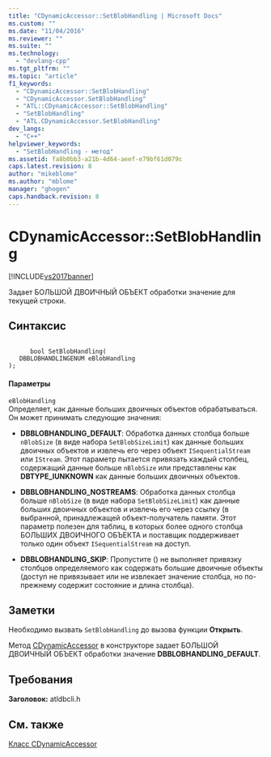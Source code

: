 ```yaml
---
title: "CDynamicAccessor::SetBlobHandling | Microsoft Docs"
ms.custom: ""
ms.date: "11/04/2016"
ms.reviewer: ""
ms.suite: ""
ms.technology: 
  - "devlang-cpp"
ms.tgt_pltfrm: ""
ms.topic: "article"
f1_keywords: 
  - "CDynamicAccessor::SetBlobHandling"
  - "CDynamicAccessor.SetBlobHandling"
  - "ATL::CDynamicAccessor::SetBlobHandling"
  - "SetBlobHandling"
  - "ATL.CDynamicAccessor.SetBlobHandling"
dev_langs: 
  - "C++"
helpviewer_keywords: 
  - "SetBlobHandling - метод"
ms.assetid: fa8b0bb3-a21b-4d64-aeef-e79bf61d079c
caps.latest.revision: 8
author: "mikeblome"
ms.author: "mblome"
manager: "ghogen"
caps.handback.revision: 8
---
```

# CDynamicAccessor::SetBlobHandling
[!INCLUDE[vs2017banner](../../assembler/inline/includes/vs2017banner.md)]

Задает БОЛЬШОЙ ДВОИЧНЫЙ ОБЪЕКТ обработки значение для текущей строки.  
  
## Синтаксис  
  
```  
  
      bool SetBlobHandling(  
   DBBLOBHANDLINGENUM eBlobHandling   
);  
```  
  
#### Параметры  
 `eBlobHandling`  
 Определяет, как данные больших двоичных объектов обрабатываться.  Он может принимать следующие значения:  
  
-   **DBBLOBHANDLING\_DEFAULT**: Обработка данных столбца больше `nBlobSize` \(в виде набора `SetBlobSizeLimit`\) как данные больших двоичных объектов и извлечь его через объект `ISequentialStream` или `IStream`.  Этот параметр пытается привязать каждый столбец, содержащий данные больше `nBlobSize` или представлены как **DBTYPE\_IUNKNOWN** как данные больших двоичных объектов.  
  
-   **DBBLOBHANDLING\_NOSTREAMS**: Обработка данных столбца больше `nBlobSize` \(в виде набора `SetBlobSizeLimit`\) как данные больших двоичных объектов и извлечь его через ссылку \(в выбранной, принадлежащей объект\-получатель памяти.  Этот параметр полезен для таблиц, в которых более одного столбца БОЛЬШИХ ДВОИЧНОГО ОБЪЕКТА и поставщик поддерживает только один объект `ISequentialStream` на доступ.  
  
-   **DBBLOBHANDLING\_SKIP**: Пропустите \(\) не выполняет привязку столбцов определяемого как содержать большие двоичные объекты \(доступ не привязывает или не извлекает значение столбца, но по\-прежнему содержит состояние и длина столбца\).  
  
## Заметки  
 Необходимо вызвать `SetBlobHandling` до вызова функции **Открыть**.  
  
 Метод [CDynamicAccessor](../../data/oledb/cdynamicaccessor-class.md) в конструкторе задает БОЛЬШОЙ ДВОИЧНЫЙ ОБЪЕКТ обработки значение **DBBLOBHANDLING\_DEFAULT**.  
  
## Требования  
 **Заголовок:** atldbcli.h  
  
## См. также  
 [Класс CDynamicAccessor](../../data/oledb/cdynamicaccessor-class.md)